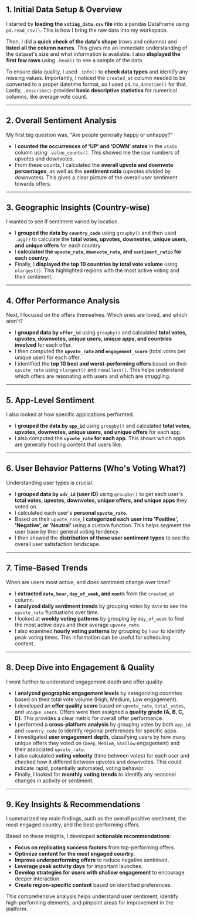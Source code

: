 ## 1. Initial Data Setup & Overview 
I started by **loading the `voting_data.csv` file** into a pandas DataFrame using `pd.read_csv()`. This is how I bring the raw data into my workspace.

Then, I did a **quick check of the data's shape** (rows and columns) and **listed all the column names**. This gives me an immediate understanding of the dataset's size and what information is available. I also **displayed the first few rows** using `.head()` to see a sample of the data.

To ensure data quality, I used `.info()` to **check data types** and identify any missing values. Importantly, I noticed the `created_at` column needed to be converted to a proper datetime format, so I used `pd.to_datetime()` for that. Lastly, `.describe()` provided **basic descriptive statistics** for numerical columns, like average vote count.

***

## 2. Overall Sentiment Analysis 
My first big question was, "Are people generally happy or unhappy?"
* I **counted the occurrences of 'UP' and 'DOWN' states** in the `state` column using `.value_counts()`. This showed me the raw numbers of upvotes and downvotes.
* From these counts, I calculated the **overall upvote and downvote percentages**, as well as the **sentiment ratio** (upvotes divided by downvotes). This gives a clear picture of the overall user sentiment towards offers.

***

## 3. Geographic Insights (Country-wise) 
I wanted to see if sentiment varied by location.
* I **grouped the data by `country_code`** using `groupby()` and then used `.agg()` to calculate the **total votes, upvotes, downvotes, unique users, and unique offers** for each country.
* I **calculated the `upvote_rate`, `downvote_rate`, and `sentiment_ratio` for each country**.
* Finally, I **displayed the top 10 countries by total vote volume** using `nlargest()`. This highlighted regions with the most active voting and their sentiment.

***

## 4. Offer Performance Analysis 
Next, I focused on the offers themselves. Which ones are loved, and which aren't?
* I **grouped data by `offer_id`** using `groupby()` and calculated **total votes, upvotes, downvotes, unique users, unique apps, and countries involved** for each offer.
* I then computed the **`upvote_rate` and `engagement_score`** (total votes per unique user) for each offer.
* I identified the **top 10 best and worst-performing offers** based on their `upvote_rate` using `nlargest()` and `nsmallest()`. This helps understand which offers are resonating with users and which are struggling.

***

## 5. App-Level Sentiment 
I also looked at how specific applications performed.
* I **grouped the data by `app_id`** using `groupby()` and calculated **total votes, upvotes, downvotes, unique users, and unique offers** for each app.
* I also computed the **`upvote_rate` for each app**. This shows which apps are generally hosting content that users like.

***

## 6. User Behavior Patterns (Who's Voting What?) 
Understanding user types is crucial.
* I **grouped data by `adv_id` (user ID)** using `groupby()` to get each user's **total votes, upvotes, downvotes, unique offers, and unique apps** they voted on.
* I calculated each user's **personal `upvote_rate`**.
* Based on their `upvote_rate`, I **categorized each user into 'Positive', 'Negative', or 'Neutral'** using a custom function. This helps segment the user base by their general voting tendency.
* I then showed the **distribution of these user sentiment types** to see the overall user satisfaction landscape.

***

## 7. Time-Based Trends 
When are users most active, and does sentiment change over time?
* I **extracted `date`, `hour`, `day_of_week`, and `month`** from the `created_at` column.
* I **analyzed daily sentiment trends** by grouping votes by `date` to see the `upvote_rate` fluctuations over time.
* I looked at **weekly voting patterns** by grouping by `day_of_week` to find the most active days and their average `upvote_rate`.
* I also examined **hourly voting patterns** by grouping by `hour` to identify peak voting times. This information can be useful for scheduling content.

***

## 8. Deep Dive into Engagement & Quality 
I went further to understand engagement depth and offer quality.
* I **analyzed geographic engagement levels** by categorizing countries based on their total vote volume (High, Medium, Low engagement).
* I developed an **offer quality score** based on `upvote_rate`, `total_votes`, and `unique_users`. Offers were then assigned a **quality grade (A, B, C, D)**. This provides a clear metric for overall offer performance.
* I performed a **cross-platform analysis** by grouping votes by both `app_id` and `country_code` to identify regional preferences for specific apps.
* I investigated **user engagement depth**, classifying users by how many unique offers they voted on (`Deep`, `Medium`, `Shallow` engagement) and their associated `upvote_rate`.
* I also calculated **voting velocity** (time between votes) for each user and checked how it differed between upvotes and downvotes. This could indicate rapid, potentially automated, voting behavior.
* Finally, I looked for **monthly voting trends** to identify any seasonal changes in activity or sentiment.

***

## 9. Key Insights & Recommendations 
I summarized my main findings, such as the overall positive sentiment, the most engaged country, and the best-performing offers.

Based on these insights, I developed **actionable recommendations**:
* **Focus on replicating success factors** from top-performing offers.
* **Optimize content for the most engaged country**.
* **Improve underperforming offers** to reduce negative sentiment.
* **Leverage peak activity days** for important launches.
* **Develop strategies for users with shallow engagement** to encourage deeper interaction.
* **Create region-specific content** based on identified preferences.

This comprehensive analysis helps understand user sentiment, identify high-performing elements, and pinpoint areas for improvement in the platform.
